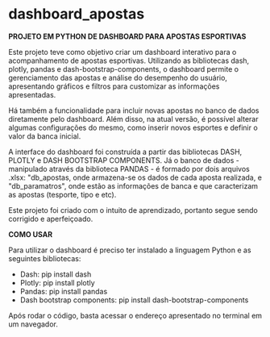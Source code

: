 # dashboard_apostas
**PROJETO EM PYTHON DE DASHBOARD PARA APOSTAS ESPORTIVAS**

Este projeto teve como objetivo criar um dashboard interativo para o acompanhamento de apostas esportivas. Utilizando as bibliotecas dash, plotly, pandas e dash-bootstrap-components, o dashboard permite o gerenciamento das apostas e análise do desempenho do usuário, apresentando gráficos e filtros para customizar as informações apresentadas.

Há também a funcionalidade para incluir novas apostas no banco de dados diretamente pelo dashboard. Além disso, na atual versão, é possível alterar algumas configurações do mesmo, como inserir novos esportes e definir o valor da banca inicial.

A interface do dashboard foi construída a partir das bibliotecas DASH, PLOTLY e DASH BOOTSTRAP COMPONENTS. Já o banco de dados - manipulado através da biblioteca PANDAS - é formado por dois arquivos .xlsx: "db_apostas, onde armazena-se os dados de cada aposta realizada, e "db_paramatros", onde estão as informações de banca e que caracterizam as apostas (tesporte, tipo e etc).

Este projeto foi criado com o intuito de aprendizado, portanto segue sendo corrigido e aperfeiçoado. 

**COMO USAR**

Para utilizar o dashboard é preciso ter instalado a linguagem Python e as seguintes bibliotecas: 

- Dash: pip install dash
- Plotly: pip install plotly
- Pandas: pip install pandas
- Dash bootstrap components: pip install dash-bootstrap-components

Após rodar o código, basta acessar o endereço apresentado no terminal em um navegador. 